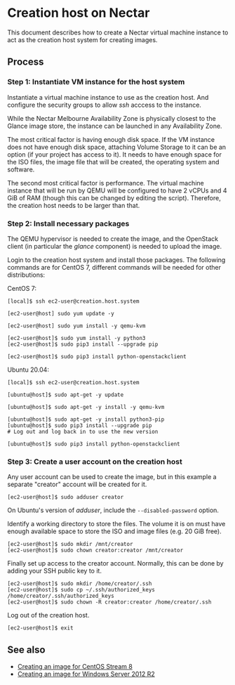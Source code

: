 Creation host on Nectar
=======================

This document describes how to create a Nectar virtual machine
instance to act as the creation host system for creating images.

Process
-------

### Step 1: Instantiate VM instance for the host system

Instantiate a virtual machine instance to use as the creation host.
And configure the security groups to allow _ssh_ acccess to the instance.

While the Nectar Melbourne Availability Zone is physically closest to
the Glance image store, the instance can be launched in any
Availability Zone.

The most critical factor is having enough disk space.  If the VM
instance does not have enough disk space, attaching Volume Storage to
it can be an option (if your project has access to it). It needs to
have enough space for the ISO files, the image file that will be
created, the operating system and software.


The second most critical factor is performance. The virtual machine
instance that will be run by QEMU will be configured to have 2 vCPUs
and 4 GiB of RAM (though this can be changed by editing the
script). Therefore, the creation host needs to be larger than that.

### Step 2: Install necessary packages

The QEMU hypervisor is needed to create the image, and the OpenStack
client (in particular the _glance_ component) is needed to upload the
image.

Login to the creation host system and install those packages.  The
following commands are for CentOS 7, different commands will be needed
for other distributions:

CentOS 7:

    [local]$ ssh ec2-user@creation.host.system

    [ec2-user@host] sudo yum update -y

    [ec2-user@host] sudo yum install -y qemu-kvm

    [ec2-user@host]$ sudo yum install -y python3
    [ec2-user@host]$ sudo pip3 install --upgrade pip

    [ec2-user@host]$ sudo pip3 install python-openstackclient

Ubuntu 20.04:

    [local]$ ssh ec2-user@creation.host.system

    [ubuntu@host]$ sudo apt-get -y update

    [ubuntu@host]$ sudo apt-get -y install -y qemu-kvm

    [ubuntu@host]$ sudo apt-get -y install python3-pip
    [ubuntu@host]$ sudo pip3 install --upgrade pip
    # Log out and log back in to use the new version

    [ubuntu@host]$ sudo pip3 install python-openstackclient

### Step 3: Create a user account on the creation host

Any user account can be used to create the image, but in this example
a separate "creator" account will be created for it.

    [ec2-user@host]$ sudo adduser creator

On Ubuntu's version of _adduser_, include the `--disabled-password`
option.

Identify a working directory to store the files. The volume it is on
must have enough available space to store the ISO and image files
(e.g. 20 GiB free).

    [ec2-user@host]$ sudo mkdir /mnt/creator
    [ec2-user@host]$ sudo chown creator:creator /mnt/creator

Finally set up access to the creator account. Normally, this can be done
by adding your SSH public key to it.

    [ec2-user@host]$ sudo mkdir /home/creator/.ssh
    [ec2-user@host]$ sudo cp ~/.ssh/authorized_keys /home/creator/.ssh/authorized_keys
    [ec2-user@host]$ sudo chown -R creator:creator /home/creator/.ssh

Log out of the creation host.

    [ec2-user@host]$ exit

See also
--------

- [Creating an image for CentOS Stream 8](image-linux.md)
- [Creating an image for Windows Server 2012 R2](image-windows.md)

